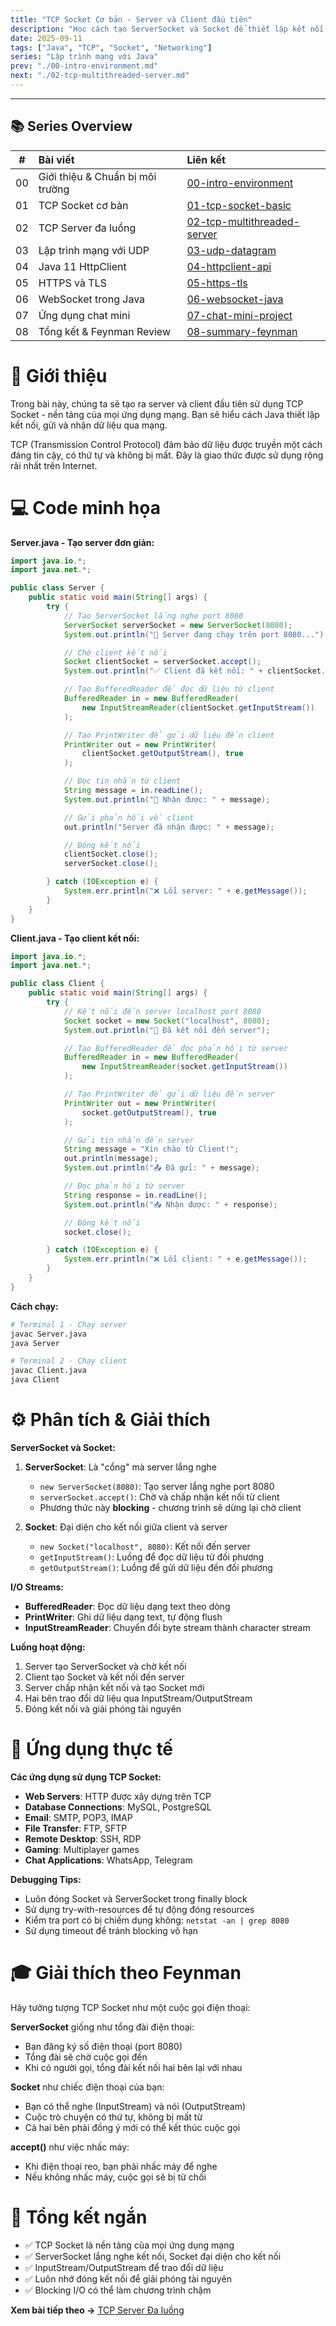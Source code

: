 ```yaml
---
title: "TCP Socket Cơ bản - Server và Client đầu tiên"
description: "Học cách tạo ServerSocket và Socket để thiết lập kết nối TCP, gửi nhận dữ liệu cơ bản"
date: 2025-09-11
tags: ["Java", "TCP", "Socket", "Networking"]
series: "Lập trình mạng với Java"
prev: "./00-intro-environment.md"
next: "./02-tcp-multithreaded-server.md"
---
```


---

## 📚 Series Overview

<div class="series-table">

|  #  | Bài viết                         | Liên kết                                                        |
| :-: | :------------------------------- | :-------------------------------------------------------------- |
| 00  | Giới thiệu & Chuẩn bị môi trường | [00-intro-environment](./00-intro-environment.md)               |
| 01  | TCP Socket cơ bản                | [01-tcp-socket-basic](./01-tcp-socket-basic.md)                 |
| 02  | TCP Server đa luồng              | [02-tcp-multithreaded-server](./02-tcp-multithreaded-server.md) |
| 03  | Lập trình mạng với UDP           | [03-udp-datagram](./03-udp-datagram.md)                         |
| 04  | Java 11 HttpClient               | [04-httpclient-api](./04-httpclient-api.md)                     |
| 05  | HTTPS và TLS                     | [05-https-tls](./05-https-tls.md)                               |
| 06  | WebSocket trong Java             | [06-websocket-java](./06-websocket-java.md)                     |
| 07  | Ứng dụng chat mini               | [07-chat-mini-project](./07-chat-mini-project.md)               |
| 08  | Tổng kết & Feynman Review        | [08-summary-feynman](./08-summary-feynman.md)                   |

</div>

# 🧠 Giới thiệu

Trong bài này, chúng ta sẽ tạo ra server và client đầu tiên sử dụng TCP Socket - nền tảng của mọi ứng dụng mạng. Bạn sẽ hiểu cách Java thiết lập kết nối, gửi và nhận dữ liệu qua mạng.

TCP (Transmission Control Protocol) đảm bảo dữ liệu được truyền một cách đáng tin cậy, có thứ tự và không bị mất. Đây là giao thức được sử dụng rộng rãi nhất trên Internet.

<!-- IMAGE_PLACEHOLDER -->

# 💻 Code minh họa

**Server.java - Tạo server đơn giản:**

```java
import java.io.*;
import java.net.*;

public class Server {
    public static void main(String[] args) {
        try {
            // Tạo ServerSocket lắng nghe port 8080
            ServerSocket serverSocket = new ServerSocket(8080);
            System.out.println("🚀 Server đang chạy trên port 8080...");

            // Chờ client kết nối
            Socket clientSocket = serverSocket.accept();
            System.out.println("✅ Client đã kết nối: " + clientSocket.getInetAddress());

            // Tạo BufferedReader để đọc dữ liệu từ client
            BufferedReader in = new BufferedReader(
                new InputStreamReader(clientSocket.getInputStream())
            );

            // Tạo PrintWriter để gửi dữ liệu đến client
            PrintWriter out = new PrintWriter(
                clientSocket.getOutputStream(), true
            );

            // Đọc tin nhắn từ client
            String message = in.readLine();
            System.out.println("📨 Nhận được: " + message);

            // Gửi phản hồi về client
            out.println("Server đã nhận được: " + message);

            // Đóng kết nối
            clientSocket.close();
            serverSocket.close();

        } catch (IOException e) {
            System.err.println("❌ Lỗi server: " + e.getMessage());
        }
    }
}
```

**Client.java - Tạo client kết nối:**

```java
import java.io.*;
import java.net.*;

public class Client {
    public static void main(String[] args) {
        try {
            // Kết nối đến server localhost port 8080
            Socket socket = new Socket("localhost", 8080);
            System.out.println("🔗 Đã kết nối đến server");

            // Tạo BufferedReader để đọc phản hồi từ server
            BufferedReader in = new BufferedReader(
                new InputStreamReader(socket.getInputStream())
            );

            // Tạo PrintWriter để gửi dữ liệu đến server
            PrintWriter out = new PrintWriter(
                socket.getOutputStream(), true
            );

            // Gửi tin nhắn đến server
            String message = "Xin chào từ Client!";
            out.println(message);
            System.out.println("📤 Đã gửi: " + message);

            // Đọc phản hồi từ server
            String response = in.readLine();
            System.out.println("📥 Nhận được: " + response);

            // Đóng kết nối
            socket.close();

        } catch (IOException e) {
            System.err.println("❌ Lỗi client: " + e.getMessage());
        }
    }
}
```

**Cách chạy:**

```bash
# Terminal 1 - Chạy server
javac Server.java
java Server

# Terminal 2 - Chạy client
javac Client.java
java Client
```

# ⚙️ Phân tích & Giải thích

**ServerSocket và Socket:**

1. **ServerSocket**: Là "cổng" mà server lắng nghe

   - `new ServerSocket(8080)`: Tạo server lắng nghe port 8080
   - `serverSocket.accept()`: Chờ và chấp nhận kết nối từ client
   - Phương thức này **blocking** - chương trình sẽ dừng lại chờ client

2. **Socket**: Đại diện cho kết nối giữa client và server
   - `new Socket("localhost", 8080)`: Kết nối đến server
   - `getInputStream()`: Luồng để đọc dữ liệu từ đối phương
   - `getOutputStream()`: Luồng để gửi dữ liệu đến đối phương

**I/O Streams:**

- **BufferedReader**: Đọc dữ liệu dạng text theo dòng
- **PrintWriter**: Ghi dữ liệu dạng text, tự động flush
- **InputStreamReader**: Chuyển đổi byte stream thành character stream

**Luồng hoạt động:**

1. Server tạo ServerSocket và chờ kết nối
2. Client tạo Socket và kết nối đến server
3. Server chấp nhận kết nối và tạo Socket mới
4. Hai bên trao đổi dữ liệu qua InputStream/OutputStream
5. Đóng kết nối và giải phóng tài nguyên

# 🧭 Ứng dụng thực tế

**Các ứng dụng sử dụng TCP Socket:**

- **Web Servers**: HTTP được xây dựng trên TCP
- **Database Connections**: MySQL, PostgreSQL
- **Email**: SMTP, POP3, IMAP
- **File Transfer**: FTP, SFTP
- **Remote Desktop**: SSH, RDP
- **Gaming**: Multiplayer games
- **Chat Applications**: WhatsApp, Telegram

**Debugging Tips:**

- Luôn đóng Socket và ServerSocket trong finally block
- Sử dụng try-with-resources để tự động đóng resources
- Kiểm tra port có bị chiếm dụng không: `netstat -an | grep 8080`
- Sử dụng timeout để tránh blocking vô hạn

# 🎓 Giải thích theo Feynman

Hãy tưởng tượng TCP Socket như một cuộc gọi điện thoại:

**ServerSocket** giống như tổng đài điện thoại:

- Bạn đăng ký số điện thoại (port 8080)
- Tổng đài sẽ chờ cuộc gọi đến
- Khi có người gọi, tổng đài kết nối hai bên lại với nhau

**Socket** như chiếc điện thoại của bạn:

- Bạn có thể nghe (InputStream) và nói (OutputStream)
- Cuộc trò chuyện có thứ tự, không bị mất từ
- Cả hai bên phải đồng ý mới có thể kết thúc cuộc gọi

**accept()** như việc nhấc máy:

- Khi điện thoại reo, bạn phải nhấc máy để nghe
- Nếu không nhấc máy, cuộc gọi sẽ bị từ chối

# 🧩 Tổng kết ngắn

- ✅ TCP Socket là nền tảng của mọi ứng dụng mạng
- ✅ ServerSocket lắng nghe kết nối, Socket đại diện cho kết nối
- ✅ InputStream/OutputStream để trao đổi dữ liệu
- ✅ Luôn nhớ đóng kết nối để giải phóng tài nguyên
- ✅ Blocking I/O có thể làm chương trình chậm

**Xem bài tiếp theo →** [TCP Server Đa luồng](./02-tcp-multithreaded-server.md)
